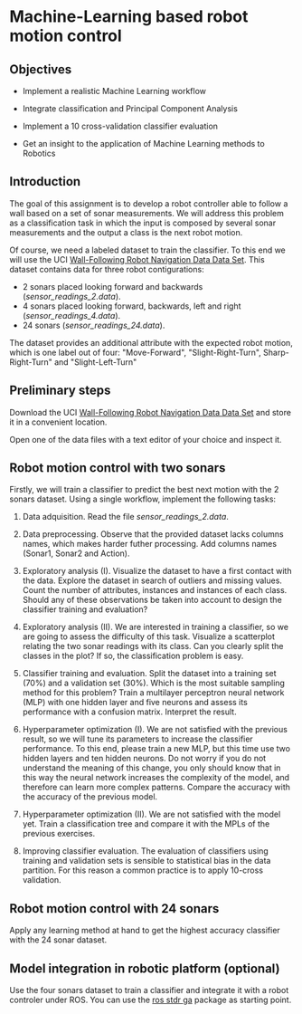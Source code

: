 # Machine-Learning based robot motion control

## Objectives

* Implement a realistic Machine Learning workflow

* Integrate classification and Principal Component Analysis

* Implement a 10 cross-validation classifier evaluation

* Get an insight to the application of Machine Learning methods to Robotics

## Introduction

The goal of this assignment is to develop a robot controller able to follow a wall based on a set of sonar measurements. We will address this problem as a classification task in which the input is composed by several sonar measurements and the output a class is the next robot motion.

Of course, we need a labeled dataset to train the classifier. To this end we will use the UCI [Wall-Following Robot Navigation Data Data Set](https://archive.ics.uci.edu/ml/datasets/Wall-Following+Robot+Navigation+Data). This dataset contains data for three robot contigurations:

* 2 sonars placed looking forward and backwards (*sensor_readings_2.data*).
* 4 sonars placed looking forward, backwards, left and right (*sensor_readings_4.data*).
* 24 sonars (*sensor_readings_24.data*).

The dataset provides an additional attribute with the expected robot motion, which is one label out of four: "Move-Forward", "Slight-Right-Turn", Sharp-Right-Turn" and "Slight-Left-Turn"

## Preliminary steps

Download the UCI [Wall-Following Robot Navigation Data Data Set](https://archive.ics.uci.edu/ml/datasets/Wall-Following+Robot+Navigation+Data) and store it in a convenient location.

Open one of the data files with a text editor of your choice and inspect it.

## Robot motion control with two sonars

Firstly, we will train a classifier to predict the best next motion with the 2 sonars dataset. Using a single workflow, implement the following tasks:

1. Data adquisition. Read the file *sensor_readings_2.data*.

2. Data preprocessing. Observe that the provided dataset lacks columns names, which makes harder futher processing. Add columns names (Sonar1, Sonar2 and Action).

3. Exploratory analysis (I). Visualize the dataset to have a first contact with the data. Explore the dataset in search of outliers and missing values. Count the number of attributes, instances and instances of each class. Should any of these observations be taken into account to design the classifier training and evaluation?

4. Exploratory analysis (II). We are interested in training a classifier, so we are going to assess the difficulty of this task. Visualize a scatterplot relating the two sonar readings with its class. Can you clearly split the classes in the plot? If so, the classification problem is easy.

5. Classifier training and evaluation. Split the dataset into a training set (70%) and a validation set (30%). Which is the most suitable sampling method for this problem? Train a multilayer perceptron neural network (MLP) with one hidden layer and five neurons and assess its performance with a confusion matrix. Interpret the result.

6. Hyperparameter optimization (I). We are not satisfied with the previous result, so we will tune its parameters to increase the classifier performance. To this end, please train a new MLP, but this time use two hidden layers and ten hidden neurons. Do not worry if you do not understand the meaning of this change, you only should know that in this way the neural network increases the complexity of the model, and therefore can learn more complex patterns. Compare the accuracy with the accuracy of the previous model.

7. Hyperparameter optimization (II). We are not satisfied with the model yet. Train a classification tree and compare it with the MPLs of the previous exercises.

8. Improving classifier evaluation. The evaluation of classifiers using training and validation sets is sensible to statistical bias in the data partition. For this reason a common practice is to apply 10-cross validation. 

## Robot motion control with 24 sonars

Apply any learning method at hand to get the highest accuracy classifier with the 24 sonar dataset.

## Model integration in robotic platform (optional)

Use the four sonars dataset to train a classifier and integrate it with a robot controler under ROS. You can use the [ros stdr ga](https://github.com/dfbarrero/ros_stdr_ga) package as starting point.
